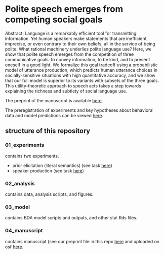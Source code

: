 # Polite speech emerges from competing social goals
Abstract: Language is a remarkably efficient tool for transmitting information. Yet human speakers make statements that are inefficient, imprecise, or even contrary to their own beliefs, all in the service of being polite. What rational machinery underlies polite language use? Here, we show that polite speech emerges from the competition of three communicative goals: to convey information, to be kind, and to present oneself in a good light. We formalize this goal tradeoff using a probabilistic model of utterance production, which predicts human utterance choices in socially-sensitive situations with high quantitative accuracy, and we show that our full model is superior to its variants with subsets of the three goals. This utility-theoretic approach to speech acts takes a step towards explaining the richness and subtlety of social language use.

The preprint of the manuscript is available [here](https://psyarxiv.com/93fyg).

The preregistration of experiments and key hypotheses about behavioral data and model predictions can be viewed [here](https://osf.io/qmzfc/).

## structure of this repository

### 01_experiments

contains two experiments.
- prior elicitation (literal semantics) (see task [here](https://langcog.stanford.edu/expts/EJY/polgrice/L2_J_wNeg/negimp_prior_3star.html))
- speaker production (see task [here](https://langcog.stanford.edu/expts/EJY/polgrice/speaker_production_3star/speaker_3star.html))

### 02_analysis

contains data, analysis scripts, and figures.

### 03_model

contains BDA model scripts and outputs, and other stat Rds files.

### 04_manuscript

contains manuscript (see our preprint file in this repo [here](https://github.com/ejyoon/polite_speaker/blob/master/04_manuscript/02_pnas/PNAS_politeness.pdf) and uploaded on osf [here](https://psyarxiv.com/93fyg).
